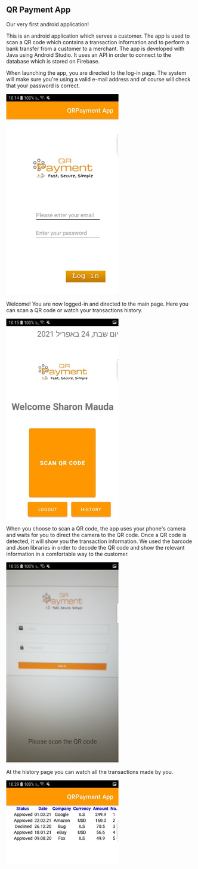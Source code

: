 ## QR Payment App

Our very first android application!

This is an android application which serves a customer.
The app is used to scan a QR code which contains a transaction information and to perform a bank transfer from a customer to a merchant.
The app is developed with Java using Android Studio.
It uses an API in order to connect to the database which is stored on Firebase.

When launching the app, you are directed to the log-in page.
The system will make sure you're using a valid e-mail address and of course will check that your password is correct.

![alt text](https://github.com/SharonMauda/Git-Pictures/blob/main/android%20homepage.jpg?raw=true)

Welcome! You are now logged-in and directed to the main page. Here you can scan a QR code or watch your transactions history.

![alt text](https://github.com/SharonMauda/Git-Pictures/blob/main/android%20logged%20in.jpg?raw=true)

When you choose to scan a QR code, the app uses your phone's camera and waits for you to direct the camera to the QR code. Once a QR code is detected, it will show you the transaction information. We used the barcode and Json libraries in order to decode the QR code and show the relevant information in a comfortable way to the customer.

![alt text](https://github.com/SharonMauda/Git-Pictures/blob/main/android%20scan.jpg?raw=true)

At the history page you can watch all the transactions made by you.

![alt text](https://github.com/SharonMauda/Git-Pictures/blob/main/android%20history.jpg?raw=true)
